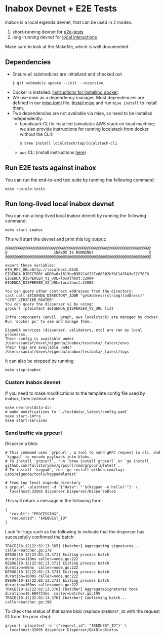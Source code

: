 # Inabox Devnet + E2E Tests

Inabox is a local eigenda devnet, that can be used in 2 modes:
1. short-running devnet for [e2e-tests](#run-e2e-tests-against-inabox)
2. long-running devnet for [local interactions](#run-long-lived-local-inabox-devnet)

Make sure to look at the Makefile, which is well documented.

## Dependencies
- Ensure all submodules are initialized and checked out
    ```
    $ git submodule update --init --recursive
    ```
- Docker is installed. [Instructions for installing docker](https://www.docker.com/products/docker-desktop/).
- We use mise as a dependency manager. Most dependencies are defined in our [mise.toml](../mise.toml) file. [Install mise](https://mise.jdx.dev/getting-started.html) and run `mise install` to install them.
- Two dependencies are not available via mise, so need to be installed independently: 
  - Localstack CLI is installed (simulates AWS stack on local machine; we also provide instructions for running localstack from docker without the CLI):
      ```
      $ brew install localstack/tap/localstack-cli
      ```
  - `aws` CLI  (install instructions [here](https://docs.aws.amazon.com/cli/latest/userguide/getting-started-install.html))

## Run E2E tests against inabox

You can run the end-to-end test suite by running the following command:
```
make run-e2e-tests
```

## Run long-lived local inabox devnet

You can run a long-lived local inabox devnet by running the following command:
```
make start-inabox
```
This will start the devnet and print this log output:
```
@@@@@@@@@@@@@@@@@@@@@@@@@@@@@@@@@@@@@@@@@@@@@@@@@@@@@@@@@@@@@@@@@@
@                     INABOX IS RUNNING!                         @
@@@@@@@@@@@@@@@@@@@@@@@@@@@@@@@@@@@@@@@@@@@@@@@@@@@@@@@@@@@@@@@@@@

export these variables:
ETH_RPC_URL=http://localhost:8545
EIGENDA_DIRECTORY_ADDR=0x1613beB3B2C4f22Ee086B2b38C1476A3cE7f78E8
EIGENDA_DISPERSER_V1_URL=localhost:32004
EIGENDA_DISPERSER_V2_URL=localhost:32005

You can query other contract addresses from the directory:
cast call $EIGENDA_DIRECTORY_ADDR "getAddress(string)(address)" "CERT_VERIFIER_ROUTER"
You can query the disperser v2 by using:
grpcurl -plaintext $EIGENDA_DISPERSER_V2_URL list

Infra components (anvil, graph, aws localstack) are managed by docker.
Run 'docker ps' to see and manage them.

EigenDA services (disperser, validators, etc) are ran as local processes.
Their config is available under /Users/samlaf/devel/eigenda/inabox/testdata/_latest/envs
Their logs are available under /Users/samlaf/devel/eigenda/inabox/testdata/_latest/logs
```

It can also be stopped by running:
```
make stop-inabox
```

### Custom inabox devnet

If you need to make modifications to the template config file used by inabox, then instead run:
```
make new-testdata-dir
# make modifications to `./testdata/_latest/config.yaml`
make start-infra
make start-services
```


### Send traffic via grpcurl

Disperse a blob:
```
# This command uses `grpcurl`, a tool to send gRPC request in cli, and `kzgpad` to encode payloads into blobs.
# To install `grpcurl`, run `brew install grpcurl` or `go install github.com/fullstorydev/grpcurl/cmd/grpcurl@latest`.
# To install `kzgpad`, run `go install github.com/Layr-Labs/eigenda/tools/kzgpad@latest`

# From top level eigenda directory
$ grpcurl -plaintext -d '{"data": "'$(kzgpad -e hello)'"}' \
  localhost:32003 disperser.Disperser/DisperseBlob
```

This will return a message in the following form:

```
{
  "result": "PROCESSING",
  "requestId": "$REQUEST_ID"
}
```

Look for logs such as the following to indicate that the disperser has successfully confirmed the batch:
```
TRACE[10-12|22:02:13.365] [batcher] Aggregating signatures...      caller=batcher.go:178
DEBUG[10-12|22:02:13.371] Exiting process batch                    duration=110ns caller=node.go:222
DEBUG[10-12|22:02:13.371] Exiting process batch                    duration=80ns  caller=node.go:222
DEBUG[10-12|22:02:13.373] Exiting process batch                    duration=100ns caller=node.go:222
DEBUG[10-12|22:02:13.373] Exiting process batch                    duration=160ns caller=node.go:222
TRACE[10-12|22:02:13.376] [batcher] AggregateSignatures took       duration=10.609723ms  caller=batcher.go:195
TRACE[10-12|22:02:13.376] [batcher] Confirming batch...            caller=batcher.go:198
```

To check the status of that same blob (replace `$REQUEST_ID` with the request ID from the prior step):

```
grpcurl -plaintext -d '{"request_id": "$REQUEST_ID"}' \
  localhost:32005 disperser.Disperser/GetBlobStatus
```


